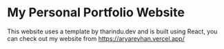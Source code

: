 # My Personal Portfolio Website

This website uses a template by tharindu.dev and is built using React, you can check out my website from https://aryareyhan.vercel.app/

